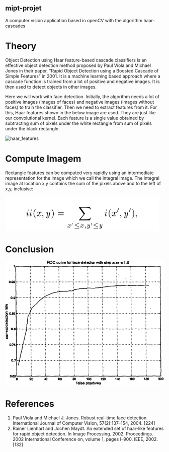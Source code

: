 ## mipt-projet

A computer vision application based in openCV with the algorithm haar-cascades

# Theory

Object Detection using Haar feature-based cascade classifiers is an effective object detection method proposed by Paul Viola and Michael Jones in their paper, "Rapid Object Detection using a Boosted Cascade of Simple Features" in 2001. It is a machine learning based approach where a cascade function is trained from a lot of positive and negative images. It is then used to detect objects in other images.

Here we will work with face detection. Initially, the algorithm needs a lot of positive images (images of faces) and negative images (images without faces) to train the classifier. Then we need to extract features from it. For this, Haar features shown in the below image are used. They are just like our convolutional kernel. Each feature is a single value obtained by subtracting sum of pixels under the white rectangle from sum of pixels under the black rectangle.

![haar_features](https://user-images.githubusercontent.com/55165630/143433964-254993ff-def9-4294-8902-e2c100119224.jpg)


# Compute Imagem

Rectangle features can be computed very rapidly using an intermediate representation for the image which we call the integral image. The integral image at location x,y contains the sum of the pixels above and to the left of x,y, inclusive:

![equation](images/equacao-removebg-preview.png)


# Conclusion

![ROC](images/990517-fig-7-source-large.gif)


# References

1. Paul Viola and Michael J. Jones. Robust real-time face detection. International Journal of Computer Vision, 57(2):137–154, 2004. [224]
2. Rainer Lienhart and Jochen Maydt. An extended set of haar-like features for rapid object detection. In Image Processing. 2002. Proceedings. 2002 International Conference on, volume 1, pages I–900. IEEE, 2002. [132]
